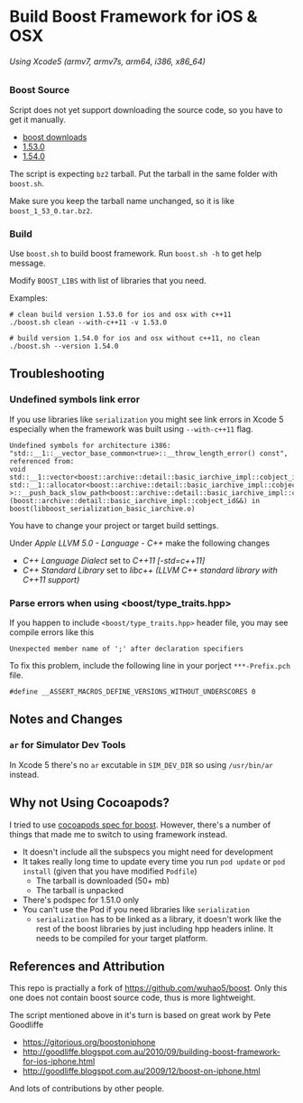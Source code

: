 Build Boost Framework for iOS & OSX
=====
###### Using Xcode5 (armv7, armv7s, arm64, i386, x86_64)

### Boost Source
Script does not yet support downloading the source code, so you have to get it manually.

* [boost downloads](http://www.boost.org/users/download/)
* [1.53.0](https://sourceforge.net/projects/boost/files/boost/1.53.0/)
* [1.54.0](https://sourceforge.net/projects/boost/files/boost/1.54.0/)

The script is expecting `bz2` tarball.
Put the tarball in the same folder with `boost.sh`.

Make sure you keep the tarball name unchanged, so it is like `boost_1_53_0.tar.bz2`.

### Build
Use `boost.sh` to build boost framework.
Run `boost.sh -h` to get help message.

Modify `BOOST_LIBS` with list of libraries that you need.

Examples:

    # clean build version 1.53.0 for ios and osx with c++11
    ./boost.sh clean --with-c++11 -v 1.53.0

    # build version 1.54.0 for ios and osx without c++11, no clean
    ./boost.sh --version 1.54.0

## Troubleshooting
### Undefined symbols link error
If you use libraries like `serialization` you might see link errors in Xcode 5 especially when the framework was built using `--with-c++11` flag.

    Undefined symbols for architecture i386:
    "std::__1::__vector_base_common<true>::__throw_length_error() const", referenced from:
    void std::__1::vector<boost::archive::detail::basic_iarchive_impl::cobject_id, std::__1::allocator<boost::archive::detail::basic_iarchive_impl::cobject_id> >::__push_back_slow_path<boost::archive::detail::basic_iarchive_impl::cobject_id>(boost::archive::detail::basic_iarchive_impl::cobject_id&&) in boost(libboost_serialization_basic_iarchive.o)

You have to change your project or target build settings.

Under *Apple LLVM 5.0 - Language - C++* make the following changes

* *C++ Language Dialect* set to *C++11 [-std=c++11]*
* *C++ Standard Library* set to *libc++ (LLVM C++ standard library with C++11 support)*

### Parse errors when using <boost/type_traits.hpp>
If you happen to include `<boost/type_traits.hpp>` header file, you may see compile errors like this

    Unexpected member name of ';' after declaration specifiers

To fix this problem, include the following line in your porject `***-Prefix.pch` file.

    #define __ASSERT_MACROS_DEFINE_VERSIONS_WITHOUT_UNDERSCORES 0

## Notes and Changes
### `ar` for Simulator Dev Tools
In Xcode 5 there's no `ar` excutable in `SIM_DEV_DIR` so using `/usr/bin/ar` instead.

## Why not Using Cocoapods?
I tried to use [cocoapods spec for boost](https://github.com/CocoaPods/Specs/tree/master/boost).
However, there's a number of things that made me to switch to using framework instead.
* It doesn't include all the subspecs you might need for development
* It takes really long time to update every time you run `pod update` or `pod install` (given that you have modified `Podfile`)
  * The tarball is downloaded (50+ mb)
  * The tarball is unpacked
* There's podspec for 1.51.0 only
* You can't use the Pod if you need libraries like `serialization`
  * `serialization` has to be linked as a library, it doesn't work like the rest of the boost libraries by just including hpp headers inline. It needs to be compiled for your target platform.

## References and Attribution
This repo is practially a fork of https://github.com/wuhao5/boost.
Only this one does not contain boost source code, thus is more lightweight.

The script mentioned above in it's turn is based on great work by Pete Goodliffe

* https://gitorious.org/boostoniphone
* http://goodliffe.blogspot.com.au/2010/09/building-boost-framework-for-ios-iphone.html
* http://goodliffe.blogspot.com.au/2009/12/boost-on-iphone.html

And lots of contributions by other people.
